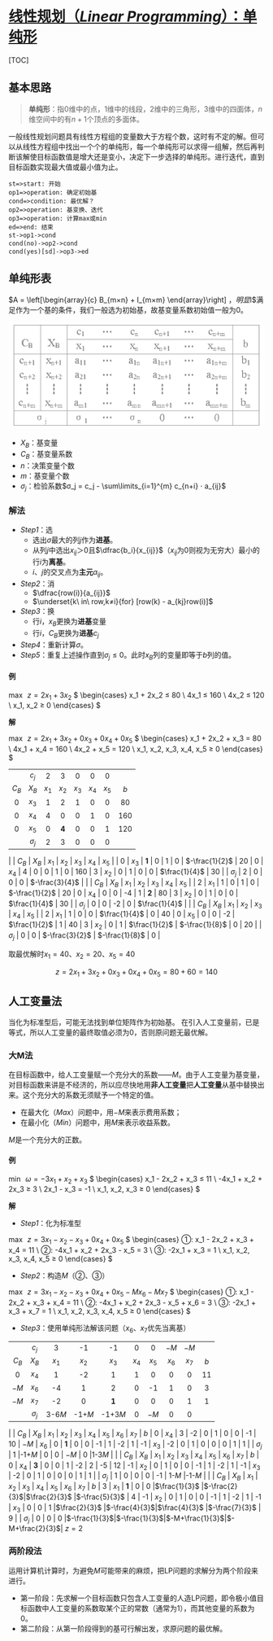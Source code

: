<link rel='stylesheet' href='../../../style/index.css'>
<script src='../../../style/index.js'></script>

# [线性规划（*Linear Programming*）：单纯形](../index.html)

[TOC]

## 基本思路

>**单纯形**：指0维中的点，1维中的线段，2维中的三角形，3维中的四面体，$n$维空间中的有$n+1$个顶点的多面体。

一般线性规划问题具有线性方程组的变量数大于方程个数，这时有不定的解。但可以从线性方程组中找出一个个的单纯形，每一个单纯形可以求得一组解，然后再判断该解使目标函数值是增大还是变小，决定下一步选择的单纯形。进行迭代，直到目标函数实现最大值或最小值为止。

```flow
st=>start: 开始
op1=>operation: 确定初始基
cond=>condition: 最优解？
op2=>operation: 基变换、迭代
op3=>operation: 计算max或min
ed=>end: 结束
st->op1->cond
cond(no)->op2->cond
cond(yes)[sd]->op3->ed
```

## 单纯形表

$A =
  \left[\begin{array}{c}
      B_{m×n} + I_{m×m}
  \end{array}\right]
$，明显$I$满足作为一个基的条件，我们一般选为初始基，故基变量系数初始值一般为0。

![](images/simplex.png)

- $X_B$：基变量
- $C_B$：基变量系数
- $n$：决策变量个数
- $m$：基变量个数
- $σ_j$：检验系数$σ_j = c_j - \sum\limits_{i=1}^{m} c_{n+i} ⋅ a_{ij}$

### 解法

- *Step1*：选
  - 选出$σ$最大的列$j$作为**进基**。
  - 从列$j$中选出$x_{ij}＞0$且$\dfrac{b_i}{x_{ij}}$（$x_{ij}$为0则视为无穷大）最小的行$i$为**离基**。
  - $i$、$j$的交叉点为**主元**$a_{ij}$。
- *Step2*：消
  - $\dfrac{row(i)}{a_{ij}}$
  - $\underset{k\ in\ row,k≠i}{for} [row(k) - a_{kj}row(i)]$
- *Step3*：换
  - 行$i$，$x_B$更换为**进基**变量
  - 行$i$，$C_B$更换为**进基**$c_j$
- *Step4*：重新计算$σ$。
- *Step5*：重复上述操作直到$σ_j≤0$。此时$x_B$列的变量即等于$b$列的值。

#### 例

$\max \,\,\, z = 2x_1 + 3x_2$
$
\begin{cases}
    x_1 + 2x_2 ≤ 80
\\  4x_1 ≤ 160
\\  4x_2 ≤ 120
\\  x_1, x_2 ≥ 0
\end{cases}
$

**解**

$\max \,\,\, z = 2x_1 + 3x_2 + 0x_3 + 0x_4 + 0x_5$
$
\begin{cases}
    x_1 + 2x_2 + x_3 = 80
\\  4x_1 + x_4 = 160
\\  4x_2 + x_5 = 120
\\  x_1, x_2, x_3, x_4, x_5 ≥ 0
\end{cases}
$

|   |   |   |   |   |   |   |   |
|:-:|:-:|:-:|:-:|:-:|:-:|:-:|:-:|
|       | $c_j$ | 2     | 3     | 0     | 0     | 0     |
| $C_B$ | $X_B$ | $x_1$ | $x_2$ | $x_3$ | $x_4$ | $x_5$ | $b$
| 0     | $x_3$ | 1     | 2     | 1     | 0     | 0     | 80
| 0     | $x_4$ | 4     | 0     | 0     | 1     | 0     | 160
| 0     | $x_5$ | 0     | **4** | 0     | 0     | 1     | 120
|       | $σ_j$ | 2     | 3    | 0     | 0     | 0     |
|
| $C_B$ | $X_B$ | $x_1$ | $x_2$ | $x_3$ | $x_4$ | $x_5$          |
| 0     | $x_3$ | **1** | 0     | 1     | 0     | $-\frac{1}{2}$ | 20
| 0     | $x_4$ | 4     | 0     | 0     | 1     | 0              | 160
| 3     | $x_2$ | 0     | 1     | 0     | 0     | $\frac{1}{4}$  | 30
|       | $σ_j$ | 2     | 0     | 0     | 0     | $-\frac{3}{4}$ |
|
| $C_B$ | $X_B$ | $x_1$ | $x_2$ | $x_3$ | $x_4$ | $x_5$          |
| 2     | $x_1$ | 1     | 0     | 1     | 0     | $-\frac{1}{2}$ | 20
| 0     | $x_4$ | 0     | 0     | -4    | 1     | **2**          | 80
| 3     | $x_2$ | 0     | 1     | 0     | 0     | $\frac{1}{4}$  | 30
|       | $σ_j$ | 0     | 0     | -2    | 0     | $\frac{1}{4}$  |
|
| $C_B$ | $X_B$ | $x_1$ | $x_2$ | $x_3$          | $x_4$          | $x_5$ |
| 2     | $x_1$ | 1     | 0     | 0              | $\frac{1}{4}$  | 0     | 40
| 0     | $x_5$ | 0     | 0     | -2             | $\frac{1}{2}$  | 1     | 40
| 3     | $x_2$ | 0     | 1     | $\frac{1}{2}$  | $-\frac{1}{8}$ | 0     | 20
|       | $σ_j$ | 0     | 0     | $-\frac{3}{2}$ | $-\frac{1}{8}$ | 0     |

取最优解时$x_1=40$、$x_2=20$、$x_5=40$

$$z = 2x_1 + 3x_2 + 0x_3 + 0x_4 + 0x_5 = 80 + 60 = 140$$

## 人工变量法

当化为标准型后，可能无法找到单位矩阵作为初始基。
在引入人工变量前，已是等式，所以人工变量的最终取值必须为0，否则原问题无最优解。

### 大M法

在目标函数中，给人工变量赋一个充分大的系数——$M$。由于人工变量为基变量，对目标函数来讲是不经济的，所以应尽快地用**非人工变量**把**人工变量**从基中替换出来。这个充分大的系数无须赋予一个特定的值。

- 在最大化（*Max*）问题中，用$-M$来表示费用系数；
- 在最小化（*Min*）问题中，用$M$来表示收益系数。

$M$是一个充分大的正数。

#### 例

$\min \,\,\, ω = -3x_1 + x_2 + x_3$
$
\begin{cases}
    x_1 - 2x_2 + x_3 ≤ 11
\\  -4x_1 + x_2 + 2x_3 ≥ 3
\\  2x_1 - x_3 = -1
\\  x_1, x_2, x_3 ≥ 0
\end{cases}
$

**解**

- *Step1*：化为标准型

$\max \,\,\, z = 3x_1 - x_2 - x_3 + 0x_4 + 0x_5$
$
\begin{cases}
    ①: x_1 - 2x_2 + x_3 + x_4 = 11
\\  ②: -4x_1 + x_2 + 2x_3 - x_5 = 3
\\  ③: -2x_1 + x_3 = 1
\\  x_1, x_2, x_3, x_4, x_5 ≥ 0
\end{cases}
$

- *Step2*：构造$M$（②、③）

$\max \,\,\, z = 3x_1 - x_2 - x_3 + 0x_4 + 0x_5 - Mx_6 -Mx_7$
$
\begin{cases}
    ①: x_1 - 2x_2 + x_3 + x_4 = 11
\\  ②: -4x_1 + x_2 + 2x_3 - x_5 + x_6 = 3
\\  ③: -2x_1 + x_3 + x_7 = 1
\\  x_1, x_2, x_3, x_4, x_5 ≥ 0
\end{cases}
$

- *Step3*：使用单纯形法解该问题（$x_6$、$x_7$优先当离基）

|   |   |   |   |   |   |   |   |   |   |
|:-:|:-:|:-:|:-:|:-:|:-:|:-:|:-:|:-:|:-:|
|       | $c_j$ | 3     | -1    | -1    | 0     | 0     | $-M$  | $-M$  |
| $C_B$ | $X_B$ | $x_1$ | $x_2$ | $x_3$ | $x_4$ | $x_5$ | $x_6$ | $x_7$ | $b$
| 0     | $x_4$ | 1     | -2    | 1     | 1     | 0     | 0     | 0     | 11
| $-M$  | $x_6$ | -4    | 1     | 2     | 0     | -1    | 1     | 0     | 3
| $-M$  | $x_7$ | -2    | 0     | **1** | 0     | 0     | 0     | 1     | 1
|       | $σ_j$ |3-6$M$ |-1+$M$ |-1+3$M$| 0     | $-M$  | 0     | 0     |
|
| $C_B$ | $X_B$ | $x_1$ | $x_2$ | $x_3$ | $x_4$ | $x_5$ | $x_6$ | $x_7$ | $b$
| 0     | $x_4$ | 3     | -2    | 0     | 1     | 0     | 0     | -1    | 10
| $-M$  | $x_6$ | 0     | **1** | 0     | 0     | -1    | 1     | -2    | 1
| -1    | $x_3$ | -2    | 0     | 1     | 0     | 0     | 0     | 1     | 1
|       | $σ_j$ | 1     |-1+$M$ | 0     | 0     | $-M$  | 0     |1-3$M$ |
|
| $C_B$ | $X_B$ | $x_1$ | $x_2$ | $x_3$ | $x_4$ | $x_5$ | $x_6$ | $x_7$ | $b$
| 0     | $x_4$ | **3** | 0     | 0     | 1     | -2    | 2     | -5    | 12
| -1    | $x_2$ | 0     | 1     | 0     | 0     | -1    | 1     | -2    | 1
| -1    | $x_3$ | -2    | 0     | 1     | 0     | 0     | 0     | 1     | 1
|       | $σ_j$ | 1     | 0     | 0     | 0     | -1    | 1-$M$ |-1-$M$ |
|
| $C_B$ | $X_B$ | $x_1$ | $x_2$ | $x_3$ | $x_4$        | $x_5$        | $x_6$          | $x_7$          | $b$
| 3     | $x_1$ | **1** | 0     | 0     |$\frac{1}{3}$ |$-\frac{2}{3}$|$\frac{2}{3}$   |$-\frac{5}{3}$  | 4
| -1    | $x_2$ | 0     | 1     | 0     | 0            | -1           | 1              | -2             | 1
| -1    | $x_3$ | 0     | 0     | 1     |$\frac{2}{3}$ |$-\frac{4}{3}$|$\frac{4}{3}$   |$-\frac{7}{3}$  | 9
|       | $σ_j$ | 0     | 0     | 0     |$-\frac{1}{3}$|$-\frac{1}{3}$|$-M+\frac{1}{3}$|$-M+\frac{2}{3}$| $z=2$

### 两阶段法

运用计算机计算时，为避免$M$可能带来的麻烦，把LP问题的求解分为两个阶段来进行。

- 第一阶段：先求解一个目标函数只包含人工变量的人造LP问题，即令极小值目标函数中人工变量的系数取某个正的常数（通常为1），而其他变量的系数为0。
- 第二阶段：从第一阶段得到的基可行解出发，求原问题的最优解。
